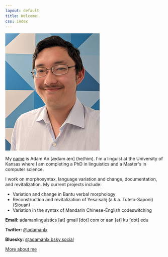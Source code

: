 ```yaml
---
layout: default
title: Welcome!
css: index
---
```


![Adam An](./images/me.png)

My [name](name) is Adam An [ædəm æn] (he/him). I'm a linguist at the University of Kansas where I am completing a PhD in linguistics and a Master's in computer science.

I work on morphosyntax, language variation and change, documentation, and revitalization. My current projects include:

* Variation and change in Bantu verbal morphology
* Reconstruction and revitalization of Yesa:sahį́ (a.k.a. Tutelo-Saponi) (Siouan)
* Variation in the syntax of Mandarin Chinese-English codeswitching

**Email:** adamanlinguistics [at] gmail [dot] com or aan [at] ku [dot] edu

**Twitter:** [@adamanlx](https://twitter.com/adamanlx)

**Bluesky:** [@adamanlx.bsky.social](https://bsky.app/profile/adamanlx.bsky.social)

[More about me](about)